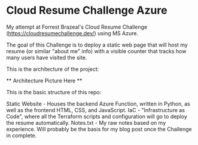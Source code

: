 # Cloud Resume Challenge Azure
My attempt at Forrest Brazeal's Cloud Resume Challenge (https://cloudresumechallenge.dev/) using MS Azure.

The goal of this Challenge is to deploy a static web page that will host my resume (or similar "about me" info) with a visible counter that tracks
how many users have visited the site.

This is the architecture of the project:

** Architecture Picture Here **

This is the basic structure of this repo:

Static Website - Houses the backend Azure Function, written in Python, as well as the frontend HTML, CSS, and JavaScript.
IaC - "Infrastructure as Code", where all the Terraform scripts and configuration will go to deploy the resume automatically.
Notes.txt - My raw notes based on my experience. Will probably be the basis for my blog post once the Challenge in complete.

